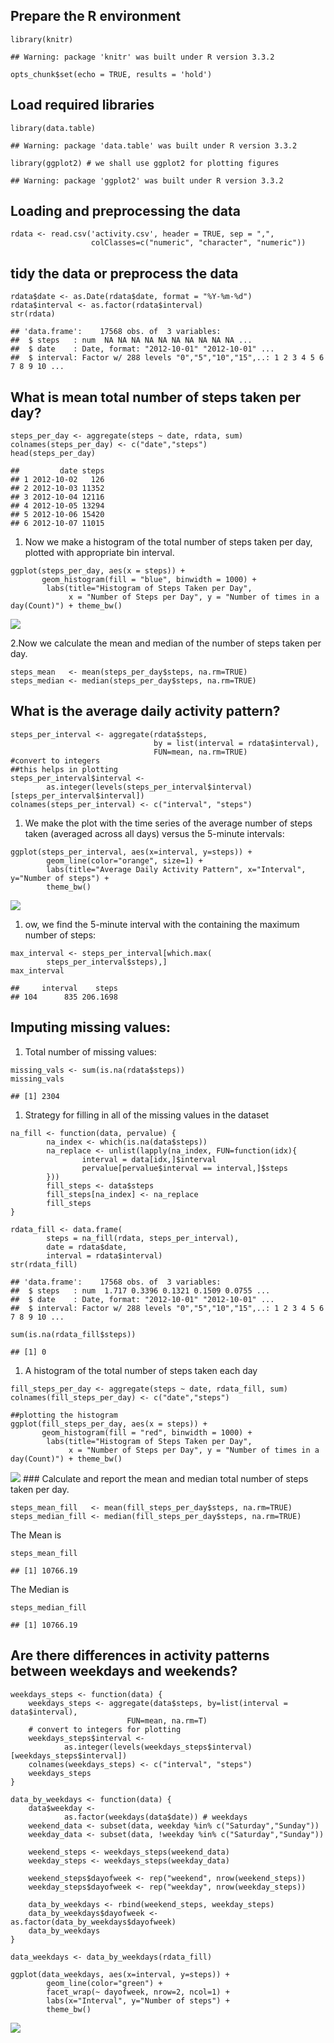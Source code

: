 Prepare the R environment
-------------------------

    library(knitr)

    ## Warning: package 'knitr' was built under R version 3.3.2

    opts_chunk$set(echo = TRUE, results = 'hold')

Load required libraries
-----------------------

    library(data.table)

    ## Warning: package 'data.table' was built under R version 3.3.2

    library(ggplot2) # we shall use ggplot2 for plotting figures

    ## Warning: package 'ggplot2' was built under R version 3.3.2

Loading and preprocessing the data
----------------------------------

    rdata <- read.csv('activity.csv', header = TRUE, sep = ",",
                      colClasses=c("numeric", "character", "numeric"))

tidy the data or preprocess the data
------------------------------------

    rdata$date <- as.Date(rdata$date, format = "%Y-%m-%d")
    rdata$interval <- as.factor(rdata$interval)
    str(rdata)

    ## 'data.frame':    17568 obs. of  3 variables:
    ##  $ steps   : num  NA NA NA NA NA NA NA NA NA NA ...
    ##  $ date    : Date, format: "2012-10-01" "2012-10-01" ...
    ##  $ interval: Factor w/ 288 levels "0","5","10","15",..: 1 2 3 4 5 6 7 8 9 10 ...

What is mean total number of steps taken per day?
-------------------------------------------------

    steps_per_day <- aggregate(steps ~ date, rdata, sum)
    colnames(steps_per_day) <- c("date","steps")
    head(steps_per_day)

    ##         date steps
    ## 1 2012-10-02   126
    ## 2 2012-10-03 11352
    ## 3 2012-10-04 12116
    ## 4 2012-10-05 13294
    ## 5 2012-10-06 15420
    ## 6 2012-10-07 11015

1.  Now we make a histogram of the total number of steps taken per day,
    plotted with appropriate bin interval.

<!-- -->

    ggplot(steps_per_day, aes(x = steps)) + 
           geom_histogram(fill = "blue", binwidth = 1000) + 
            labs(title="Histogram of Steps Taken per Day", 
                 x = "Number of Steps per Day", y = "Number of times in a day(Count)") + theme_bw() 

![](PA1_template_files/figure-markdown_strict/unnamed-chunk-6-1.png)

2.Now we calculate the mean and median of the number of steps taken per
day.

    steps_mean   <- mean(steps_per_day$steps, na.rm=TRUE)
    steps_median <- median(steps_per_day$steps, na.rm=TRUE)

What is the average daily activity pattern?
-------------------------------------------

    steps_per_interval <- aggregate(rdata$steps, 
                                    by = list(interval = rdata$interval),
                                    FUN=mean, na.rm=TRUE)
    #convert to integers
    ##this helps in plotting
    steps_per_interval$interval <- 
            as.integer(levels(steps_per_interval$interval)[steps_per_interval$interval])
    colnames(steps_per_interval) <- c("interval", "steps")

1.  We make the plot with the time series of the average number of steps
    taken (averaged across all days) versus the 5-minute intervals:

<!-- -->

    ggplot(steps_per_interval, aes(x=interval, y=steps)) +   
            geom_line(color="orange", size=1) +  
            labs(title="Average Daily Activity Pattern", x="Interval", y="Number of steps") +  
            theme_bw()

![](PA1_template_files/figure-markdown_strict/unnamed-chunk-9-1.png)

1.  ow, we find the 5-minute interval with the containing the maximum
    number of steps:

<!-- -->

    max_interval <- steps_per_interval[which.max(  
            steps_per_interval$steps),]
    max_interval

    ##     interval    steps
    ## 104      835 206.1698

Imputing missing values:
------------------------

1.  Total number of missing values:

<!-- -->

    missing_vals <- sum(is.na(rdata$steps))
    missing_vals

    ## [1] 2304

1.  Strategy for filling in all of the missing values in the dataset

<!-- -->

    na_fill <- function(data, pervalue) {
            na_index <- which(is.na(data$steps))
            na_replace <- unlist(lapply(na_index, FUN=function(idx){
                    interval = data[idx,]$interval
                    pervalue[pervalue$interval == interval,]$steps
            }))
            fill_steps <- data$steps
            fill_steps[na_index] <- na_replace
            fill_steps
    }

    rdata_fill <- data.frame(  
            steps = na_fill(rdata, steps_per_interval),  
            date = rdata$date,  
            interval = rdata$interval)
    str(rdata_fill)

    ## 'data.frame':    17568 obs. of  3 variables:
    ##  $ steps   : num  1.717 0.3396 0.1321 0.1509 0.0755 ...
    ##  $ date    : Date, format: "2012-10-01" "2012-10-01" ...
    ##  $ interval: Factor w/ 288 levels "0","5","10","15",..: 1 2 3 4 5 6 7 8 9 10 ...

    sum(is.na(rdata_fill$steps))

    ## [1] 0

1.  A histogram of the total number of steps taken each day

<!-- -->

    fill_steps_per_day <- aggregate(steps ~ date, rdata_fill, sum)
    colnames(fill_steps_per_day) <- c("date","steps")

    ##plotting the histogram
    ggplot(fill_steps_per_day, aes(x = steps)) + 
           geom_histogram(fill = "red", binwidth = 1000) + 
            labs(title="Histogram of Steps Taken per Day", 
                 x = "Number of Steps per Day", y = "Number of times in a day(Count)") + theme_bw() 

![](PA1_template_files/figure-markdown_strict/unnamed-chunk-14-1.png)
\#\#\# Calculate and report the mean and median total number of steps
taken per day.

    steps_mean_fill   <- mean(fill_steps_per_day$steps, na.rm=TRUE)
    steps_median_fill <- median(fill_steps_per_day$steps, na.rm=TRUE)

The Mean is

    steps_mean_fill

    ## [1] 10766.19

The Median is

    steps_median_fill

    ## [1] 10766.19

Are there differences in activity patterns between weekdays and weekends?
-------------------------------------------------------------------------

    weekdays_steps <- function(data) {
        weekdays_steps <- aggregate(data$steps, by=list(interval = data$interval),
                              FUN=mean, na.rm=T)
        # convert to integers for plotting
        weekdays_steps$interval <- 
                as.integer(levels(weekdays_steps$interval)[weekdays_steps$interval])
        colnames(weekdays_steps) <- c("interval", "steps")
        weekdays_steps
    }

    data_by_weekdays <- function(data) {
        data$weekday <- 
                as.factor(weekdays(data$date)) # weekdays
        weekend_data <- subset(data, weekday %in% c("Saturday","Sunday"))
        weekday_data <- subset(data, !weekday %in% c("Saturday","Sunday"))

        weekend_steps <- weekdays_steps(weekend_data)
        weekday_steps <- weekdays_steps(weekday_data)

        weekend_steps$dayofweek <- rep("weekend", nrow(weekend_steps))
        weekday_steps$dayofweek <- rep("weekday", nrow(weekday_steps))

        data_by_weekdays <- rbind(weekend_steps, weekday_steps)
        data_by_weekdays$dayofweek <- as.factor(data_by_weekdays$dayofweek)
        data_by_weekdays
    }

    data_weekdays <- data_by_weekdays(rdata_fill)

    ggplot(data_weekdays, aes(x=interval, y=steps)) + 
            geom_line(color="green") + 
            facet_wrap(~ dayofweek, nrow=2, ncol=1) +
            labs(x="Interval", y="Number of steps") +
            theme_bw()

![](PA1_template_files/figure-markdown_strict/unnamed-chunk-19-1.png)
